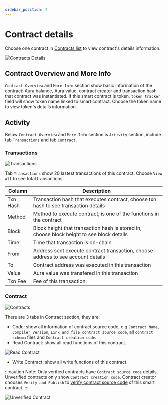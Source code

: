```yaml
---
sidebar_position: 4
---
```


# Contract details

Choose one contract in [Contracts list](https://docs.aura.network/product/aurascan/smartcontract/contracts_list) to view contract's details information.

![Contracts Details](/img/aurascan/Advanced_topic_contract_detail.png)

## Contract Overview and More Info

`Contract Overview` and `More Info` section show basic information of the contract: Aura balance, Aura value, contract creator and transaction hash that contract was instantiated. 
If this smart contract is token, `token tracker` field will show token name linked to smart contract. Choose the token name to view token's details information.

## Activity

Below `Contract Overview` and `More Info` section is `Activity` section, include tab `Transactions` and tab `Contract`.

### Transactions 

![Transactions](/img/aurascan/contract_details_txn.png)

Tab `Transactions` show 20 lastest transactions of this contract. Choose `View all` to see total transactions.

| Column | Description |
| ------ | ------ |
| Txn Hash | Transaction hash that executes contract, choose txn hash to see transaction details |
| Method | Method to execute contract, is one of the functions in the contract |  
| Block | Block height that transaction hash is stored in, choose block height to see block details |
| Time | Time that transaction is on-chain |
| From | Address sent execute contract transaction, choose address to see account details |
| To | Contract address was executed in this transaction |
| Value | Aura value was transfered in this transaction |
| Txn Fee | Fee of this transaction |

### Contract

![Contracts](/img/aurascan/Advanced_topic_verified_contract_code.png)

There are 3 tabs in Contract section, they are:
- Code: show all information of contract source code, e.g `Contract Name`, `Compiler Version`, `Link and file contract source code`, all `contract schema` files and `Contract creation code`.
- Read Contract: show all read functions of this contract.

![Read Contract](/img/aurascan/Advanced_topic_verified_contract_read.png)

- Write Contract: show all write functions of this contract.

:::caution Note:
Only verified contracts have `Contract source code` details. 
Unverified contracts only show `Contract creation code`. Contract creator chooses `Verify and Publish` to [verify contract source code](https://docs.aura.network/product/aurascan/smartcontract/verify_contract) of this smart contract.
:::

![Unverified Contract](/img/aurascan/Advanced_topic_verified_contract_write.png)

